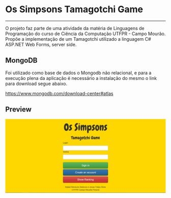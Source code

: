 # Os Simpsons Tamagotchi Game
--------------------------
O projeto faz parte de uma atividade da matéria de Linguagens de Programação do curso de Ciência da Computação UTFPR - Campo Mourão. Propõe a implementação de um Tamagotchi utilizado a linguagem C# ASP.NET Web Forms, server side.

## MongoDB
Foi utilizado como base de dados o Mongodb não relacional, e para a execução plena da aplicação é necessário a instalação do mesmo o link para download segue abaixo.

https://www.mongodb.com/download-center#atlas

## Preview
<div align="center">
      <img src="login.JPG" width="600px"</img> 
</div>

